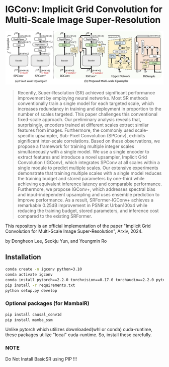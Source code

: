# IGConv: Implicit Grid Convolution for Multi-Scale Image Super-Resolution

![image](https://github.com/dslisleedh/IGConv/blob/main/figs/OverallArchitecture.png)

>Recently, Super-Resolution (SR) achieved significant performance improvement by employing neural networks. 
Most SR methods conventionally train a single model for each targeted scale, which increases redundancy in training and deployment in proportion to the number of scales targeted.
This paper challenges this conventional fixed-scale approach.
Our preliminary analysis reveals that, surprisingly, encoders trained at different scales extract similar features from images.
Furthermore, the commonly used scale-specific upsampler, Sub-Pixel Convolution (SPConv), exhibits significant inter-scale correlations.
Based on these observations, we propose a framework for training multiple integer scales simultaneously with a single model. 
We use a single encoder to extract features and introduce a novel upsampler, Implicit Grid Convolution (IGConv), which integrates SPConv at all scales within a single module to predict multiple scales.
Our extensive experiments demonstrate that training multiple scales with a single model reduces the training budget and stored parameters by one-third while achieving equivalent inference latency and comparable performance.
Furthermore, we propose IGConv+, which addresses spectral bias and input-independent upsampling and uses ensemble prediction to improve performance. 
As a result, SRFormer-IGConv+ achieves a remarkable 0.25dB improvement in PSNR at Urban100x4 while reducing the training budget, stored parameters, and inference cost compared to the existing SRFormer.


This repository is an official implementation of the paper "Implicit Grid Convolution for Multi-Scale Image Super-Resolution", Arxiv, 2024.

by Dongheon Lee, Seokju Yun, and Youngmin Ro


## Installation

```bash
conda create -n igconv python=3.10
conda activate igconv
conda install pytorch==2.2.0 torchvision==0.17.0 torchaudio==2.2.0 pytorch-cuda=11.8 -c pytorch -c nvidia
pip install -r requirements.txt 
python setup.py develop
```

### Optional packages (for MambaIR)
```bash
pip install causal_conv1d
pip install mamba_ssm
```
Unlike pytorch which utilizes downloaded(whl or conda) cuda-runtime, these packages utilize "local" cuda-runtime.
So, install these carefully.

### NOTE
Do Not Install BasicSR using PIP !!! 
